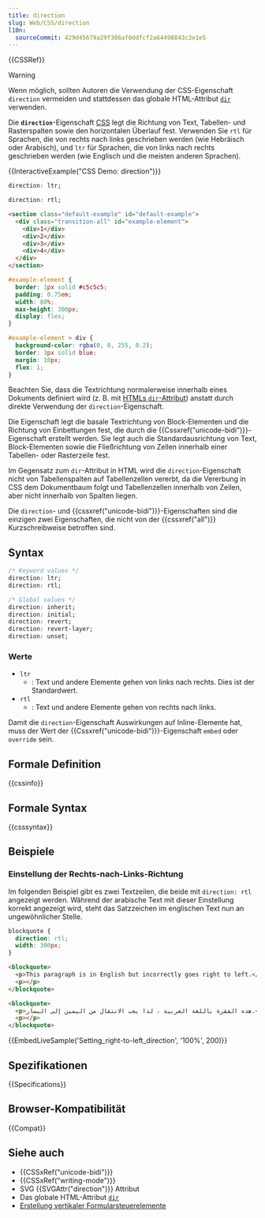 ```yaml
---
title: direction
slug: Web/CSS/direction
l10n:
  sourceCommit: 429d45679a29f386af0ddfcf2a64498843c3e1e5
---
```


{{CSSRef}}

> [!WARNING]
> Wenn möglich, sollten Autoren die Verwendung der CSS-Eigenschaft `direction` vermeiden und stattdessen das globale HTML-Attribut [`dir`](/de/docs/Web/HTML/Global_attributes/dir) verwenden.

Die **`direction`**-Eigenschaft [CSS](/de/docs/Web/CSS) legt die Richtung von Text, Tabellen- und Rasterspalten sowie den horizontalen Überlauf fest. Verwenden Sie `rtl` für Sprachen, die von rechts nach links geschrieben werden (wie Hebräisch oder Arabisch), und `ltr` für Sprachen, die von links nach rechts geschrieben werden (wie Englisch und die meisten anderen Sprachen).

{{InteractiveExample("CSS Demo: direction")}}

```css interactive-example-choice
direction: ltr;
```

```css interactive-example-choice
direction: rtl;
```

```html interactive-example
<section class="default-example" id="default-example">
  <div class="transition-all" id="example-element">
    <div>1</div>
    <div>2</div>
    <div>3</div>
    <div>4</div>
  </div>
</section>
```

```css interactive-example
#example-element {
  border: 1px solid #c5c5c5;
  padding: 0.75em;
  width: 80%;
  max-height: 300px;
  display: flex;
}

#example-element > div {
  background-color: rgba(0, 0, 255, 0.2);
  border: 3px solid blue;
  margin: 10px;
  flex: 1;
}
```

Beachten Sie, dass die Textrichtung normalerweise innerhalb eines Dokuments definiert wird (z. B. mit [HTMLs `dir`-Attribut](/de/docs/Web/HTML/Global_attributes/dir)) anstatt durch direkte Verwendung der `direction`-Eigenschaft.

Die Eigenschaft legt die basale Textrichtung von Block-Elementen und die Richtung von Einbettungen fest, die durch die {{Cssxref("unicode-bidi")}}-Eigenschaft erstellt werden. Sie legt auch die Standardausrichtung von Text, Block-Elementen sowie die Fließrichtung von Zellen innerhalb einer Tabellen- oder Rasterzeile fest.

Im Gegensatz zum `dir`-Attribut in HTML wird die `direction`-Eigenschaft nicht von Tabellenspalten auf Tabellenzellen vererbt, da die Vererbung in CSS dem Dokumentbaum folgt und Tabellenzellen innerhalb von Zeilen, aber nicht innerhalb von Spalten liegen.

Die `direction`- und {{cssxref("unicode-bidi")}}-Eigenschaften sind die einzigen zwei Eigenschaften, die nicht von der {{cssxref("all")}} Kurzschreibweise betroffen sind.

## Syntax

```css
/* Keyword values */
direction: ltr;
direction: rtl;

/* Global values */
direction: inherit;
direction: initial;
direction: revert;
direction: revert-layer;
direction: unset;
```

### Werte

- `ltr`
  - : Text und andere Elemente gehen von links nach rechts. Dies ist der Standardwert.
- `rtl`
  - : Text und andere Elemente gehen von rechts nach links.

Damit die `direction`-Eigenschaft Auswirkungen auf Inline-Elemente hat, muss der Wert der {{Cssxref("unicode-bidi")}}-Eigenschaft `embed` oder `override` sein.

## Formale Definition

{{cssinfo}}

## Formale Syntax

{{csssyntax}}

## Beispiele

### Einstellung der Rechts-nach-Links-Richtung

Im folgenden Beispiel gibt es zwei Textzeilen, die beide mit `direction: rtl` angezeigt werden. Während der arabische Text mit dieser Einstellung korrekt angezeigt wird, steht das Satzzeichen im englischen Text nun an ungewöhnlicher Stelle.

```css
blockquote {
  direction: rtl;
  width: 300px;
}
```

```html
<blockquote>
  <p>This paragraph is in English but incorrectly goes right to left.</p>
  <p></p>
</blockquote>

<blockquote>
  <p>هذه الفقرة باللغة العربية ، لذا يجب الانتقال من اليمين إلى اليسار.</p>
  <p></p>
</blockquote>
```

{{EmbedLiveSample('Setting_right-to-left_direction', '100%', 200)}}

## Spezifikationen

{{Specifications}}

## Browser-Kompatibilität

{{Compat}}

## Siehe auch

- {{CSSxRef("unicode-bidi")}}
- {{CSSxRef("writing-mode")}}
- SVG {{SVGAttr("direction")}} Attribut
- Das globale HTML-Attribut [`dir`](/de/docs/Web/HTML/Global_attributes/dir)
- [Erstellung vertikaler Formularsteuerelemente](/de/docs/Web/CSS/CSS_writing_modes/Vertical_controls)
